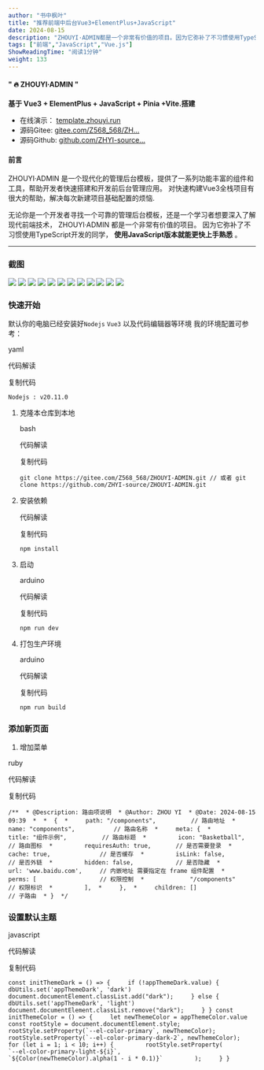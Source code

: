 ```yaml
---
author: "书中枫叶"
title: "推荐前端中后台Vue3+ElementPlus+JavaScript"
date: 2024-08-15
description: "ZHOUYI·ADMIN都是一个非常有价值的项目。因为它弥补了不习惯使用TypeScript开发的同学，使用JavaScript版本就能更快上手熟悉。"
tags: ["前端","JavaScript","Vue.js"]
ShowReadingTime: "阅读1分钟"
weight: 133
---
```

#### [](https://link.juejin.cn?target=https%3A%2F%2Fgitee.com%2FZ568_568%2FZHOUYI-ADMIN%23--zhouyiadmin--%25E7%25BA%25AF%25E5%2589%258D%25E7%25AB%25AF-- "https://gitee.com/Z568_568/ZHOUYI-ADMIN#--zhouyiadmin--%E7%BA%AF%E5%89%8D%E7%AB%AF--")" 🔥 ZHOUYI·ADMIN "

**基于 Vue3 + ElementPlus + JavaScript + Pinia +Vite.搭建**

*   在线演示： [template.zhouyi.run](https://link.juejin.cn?target=https%3A%2F%2Ftemplate.zhouyi.run "https://template.zhouyi.run")
*   源码Gitee: [gitee.com/Z568\_568/ZH…](https://link.juejin.cn?target=https%3A%2F%2Fgitee.com%2FZ568_568%2FZHOUYI-ADMIN.git "https://gitee.com/Z568_568/ZHOUYI-ADMIN.git")
*   源码Github: [github.com/ZHYI-source…](https://link.juejin.cn?target=https%3A%2F%2Fgithub.com%2FZHYI-source%2FZHOUYI-ADMIN.git "https://github.com/ZHYI-source/ZHOUYI-ADMIN.git")

#### 前言

ZHOUYI·ADMIN 是一个现代化的管理后台模板，提供了一系列功能丰富的组件和工具，帮助开发者快速搭建和开发前后台管理应用。 对快速构建Vue3全栈项目有很大的帮助，解决每次新建项目基础配置的烦恼.

无论你是一个开发者寻找一个可靠的管理后台模板，还是一个学习者想要深入了解现代前端技术， ZHOUYI·ADMIN 都是一个非常有价值的项目。 因为它弥补了不习惯使用TypeScript开发的同学， **使用JavaScript版本就能更快上手熟悉** 。

* * *

### [](https://link.juejin.cn?target=https%3A%2F%2Fgitee.com%2FZ568_568%2FZHOUYI-ADMIN%23%25E6%2588%25AA%25E5%259B%25BE "https://gitee.com/Z568_568/ZHOUYI-ADMIN#%E6%88%AA%E5%9B%BE")截图

![](https://p6-xtjj-sign.byteimg.com/tos-cn-i-73owjymdk6/620dae8eee5c4cc9a645fbad0a8676b3~tplv-73owjymdk6-jj-mark-v1:0:0:0:0:5o6Y6YeR5oqA5pyv56S-5Yy6IEAg5Lmm5Lit5p6r5Y-2:q75.awebp?rk3s=f64ab15b&x-expires=1728175505&x-signature=b4kg5OIF39KBc%2FoSkQ%2BCvonzXu0%3D) ![](https://p6-xtjj-sign.byteimg.com/tos-cn-i-73owjymdk6/73ee4032ca764b93b26a3691e5d90349~tplv-73owjymdk6-jj-mark-v1:0:0:0:0:5o6Y6YeR5oqA5pyv56S-5Yy6IEAg5Lmm5Lit5p6r5Y-2:q75.awebp?rk3s=f64ab15b&x-expires=1728175505&x-signature=FGyb0s%2FyK5u9C0leY0qSzjBITLo%3D) ![](https://p6-xtjj-sign.byteimg.com/tos-cn-i-73owjymdk6/e59b45b3ae864480afbff788616fdd8e~tplv-73owjymdk6-jj-mark-v1:0:0:0:0:5o6Y6YeR5oqA5pyv56S-5Yy6IEAg5Lmm5Lit5p6r5Y-2:q75.awebp?rk3s=f64ab15b&x-expires=1728175505&x-signature=tQ7K3N8UDnLmJwDyikepmZWbg%2B0%3D) ![](https://p6-xtjj-sign.byteimg.com/tos-cn-i-73owjymdk6/feb3e61ce8944668bd38a38627effc43~tplv-73owjymdk6-jj-mark-v1:0:0:0:0:5o6Y6YeR5oqA5pyv56S-5Yy6IEAg5Lmm5Lit5p6r5Y-2:q75.awebp?rk3s=f64ab15b&x-expires=1728175505&x-signature=3ChuurgEqumCQ5PmIFbzfPqDrLg%3D) ![](https://p6-xtjj-sign.byteimg.com/tos-cn-i-73owjymdk6/29c2511c16374c5d94f8e89c511571f8~tplv-73owjymdk6-jj-mark-v1:0:0:0:0:5o6Y6YeR5oqA5pyv56S-5Yy6IEAg5Lmm5Lit5p6r5Y-2:q75.awebp?rk3s=f64ab15b&x-expires=1728175505&x-signature=HBfQWueLSBJ8dReGN17tSf70liA%3D) ![](https://p6-xtjj-sign.byteimg.com/tos-cn-i-73owjymdk6/1599201d9e91411e8680498e1b28cf6e~tplv-73owjymdk6-jj-mark-v1:0:0:0:0:5o6Y6YeR5oqA5pyv56S-5Yy6IEAg5Lmm5Lit5p6r5Y-2:q75.awebp?rk3s=f64ab15b&x-expires=1728175505&x-signature=Z3j44eGgyIxAh5P7Lb5%2F0a2%2F4yI%3D) ![](https://p6-xtjj-sign.byteimg.com/tos-cn-i-73owjymdk6/c86f9c373db74713ba7e35e92505b6fd~tplv-73owjymdk6-jj-mark-v1:0:0:0:0:5o6Y6YeR5oqA5pyv56S-5Yy6IEAg5Lmm5Lit5p6r5Y-2:q75.awebp?rk3s=f64ab15b&x-expires=1728175505&x-signature=PJPuqX%2FLKKuzhxG%2FRA%2BhznCgKbo%3D) ![](https://p6-xtjj-sign.byteimg.com/tos-cn-i-73owjymdk6/b1f4180dd48841e081d0d972d8b77c7a~tplv-73owjymdk6-jj-mark-v1:0:0:0:0:5o6Y6YeR5oqA5pyv56S-5Yy6IEAg5Lmm5Lit5p6r5Y-2:q75.awebp?rk3s=f64ab15b&x-expires=1728175505&x-signature=0V7ODJAcqhgFSqJUNmCIDEYdxkQ%3D) ![](https://p6-xtjj-sign.byteimg.com/tos-cn-i-73owjymdk6/cbdd3a5a83fa4c2c9a256ae16b694908~tplv-73owjymdk6-jj-mark-v1:0:0:0:0:5o6Y6YeR5oqA5pyv56S-5Yy6IEAg5Lmm5Lit5p6r5Y-2:q75.awebp?rk3s=f64ab15b&x-expires=1728175505&x-signature=JnxKW6NDK0d4BgY%2FtrERvcB%2B1Dw%3D) ![](https://p6-xtjj-sign.byteimg.com/tos-cn-i-73owjymdk6/acbdd7b0fba54d179c63a2c4d87bb12b~tplv-73owjymdk6-jj-mark-v1:0:0:0:0:5o6Y6YeR5oqA5pyv56S-5Yy6IEAg5Lmm5Lit5p6r5Y-2:q75.awebp?rk3s=f64ab15b&x-expires=1728175505&x-signature=HEvbWe%2Btt0spsXpzBymsf%2FfEG4I%3D) ![](https://p6-xtjj-sign.byteimg.com/tos-cn-i-73owjymdk6/5380e4d100944530b819860620496c75~tplv-73owjymdk6-jj-mark-v1:0:0:0:0:5o6Y6YeR5oqA5pyv56S-5Yy6IEAg5Lmm5Lit5p6r5Y-2:q75.awebp?rk3s=f64ab15b&x-expires=1728175505&x-signature=QfNTunVZKSYcryL5T6a9vmonPgI%3D) ![](https://p6-xtjj-sign.byteimg.com/tos-cn-i-73owjymdk6/dff32778f412447d8f53fc3187471eb5~tplv-73owjymdk6-jj-mark-v1:0:0:0:0:5o6Y6YeR5oqA5pyv56S-5Yy6IEAg5Lmm5Lit5p6r5Y-2:q75.awebp?rk3s=f64ab15b&x-expires=1728175505&x-signature=BMpYNSfxN2uv%2FyiwZ6YkWjDLKII%3D)

### [](https://link.juejin.cn?target=https%3A%2F%2Fgitee.com%2FZ568_568%2FZHOUYI-ADMIN%23%25E5%25BF%25AB%25E9%2580%259F%25E5%25BC%2580%25E5%25A7%258B "https://gitee.com/Z568_568/ZHOUYI-ADMIN#%E5%BF%AB%E9%80%9F%E5%BC%80%E5%A7%8B")快速开始

默认你的电脑已经安装好`Nodejs` `Vue3` 以及代码编辑器等环境 我的环境配置可参考：

yaml

 代码解读

复制代码

`Nodejs : v20.11.0`

1.  克隆本仓库到本地
    
    bash
    
     代码解读
    
    复制代码
    
    `git clone https://gitee.com/Z568_568/ZHOUYI-ADMIN.git // 或者 git clone https://github.com/ZHYI-source/ZHOUYI-ADMIN.git`
    
2.  安装依赖
    
     代码解读
    
    复制代码
    
    `npm install`
    
3.  启动
    
    arduino
    
     代码解读
    
    复制代码
    
    `npm run dev`
    
4.  打包生产环境
    
    arduino
    
     代码解读
    
    复制代码
    
    `npm run build`
    

### [](https://link.juejin.cn?target=https%3A%2F%2Fgitee.com%2FZ568_568%2FZHOUYI-ADMIN%23%25E6%25B7%25BB%25E5%258A%25A0%25E6%2596%25B0%25E9%25A1%25B5%25E9%259D%25A2 "https://gitee.com/Z568_568/ZHOUYI-ADMIN#%E6%B7%BB%E5%8A%A0%E6%96%B0%E9%A1%B5%E9%9D%A2")添加新页面

1.  增加菜单

ruby

 代码解读

复制代码

`/**  * @Description: 路由项说明  * @Author: ZHOU YI  * @Date: 2024-08-15 09:39  *  *  {  *     path: "/components",          // 路由地址  *     name: "components",           // 路由名称  *     meta: {  *         title: "组件示例",          // 路由标题  *         icon: "Basketball",       // 路由图标  *         requiresAuth: true,       // 是否需要登录  *         cache: true,              // 是否缓存  *         isLink: false,            // 是否外链  *         hidden: false,            // 是否隐藏  *         url: 'www.baidu.com',     // 内嵌地址 需要指定在 frame 组件配置  *         perms: [                  // 权限控制  *             "/components"         // 权限标识  *         ],  *     },  *     children: []                  // 子路由  * }  */`

### 设置默认主题

javascript

 代码解读

复制代码

``const initThemeDark = () => {     if (!appThemeDark.value) {         dbUtils.set('appThemeDark', 'dark')         document.documentElement.classList.add("dark");     } else {         dbUtils.set('appThemeDark', 'light')         document.documentElement.classList.remove("dark");     } } const initThemeColor = () => {     let newThemeColor = appThemeColor.value     const rootStyle = document.documentElement.style;     rootStyle.setProperty(`--el-color-primary`, newThemeColor);     rootStyle.setProperty(`--el-color-primary-dark-2`, newThemeColor);     for (let i = 1; i < 10; i++) {         rootStyle.setProperty(             `--el-color-primary-light-${i}`,             `${Color(newThemeColor).alpha(1 - i * 0.1)}`         );     } }``